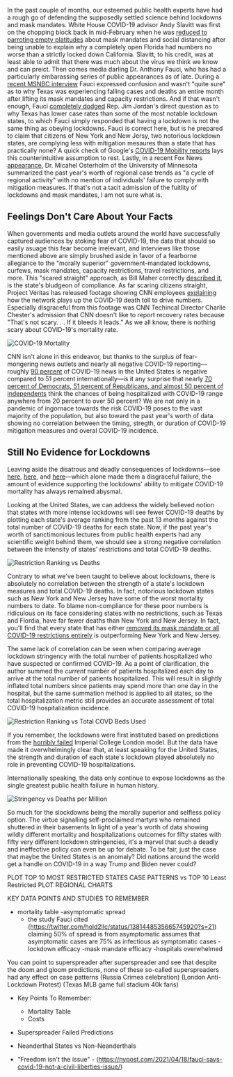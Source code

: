 In the past couple of months, our esteemed public health experts have had a rough go of defending the supposedly settled science behind lockdowns and mask mandates.
White House COVID-19 advisor Andy Slavitt was first on the chopping block back in mid-February when he was [reduced to parroting empty platitudes](https://twitter.com/tomselliott/status/1362048016560062466?s=20) about mask mandates and social distancing after being unable to explain why a completely open Florida had numbers no worse than a strictly locked down California. Slavitt, to his credit, was at least able to admit that there was much about the virus we think we know and can preict. Then comes media darling Dr. Anthony Fauci, who has had a particularly embarassing series of public appearances as of late. During a [recent MSNBC interview](https://twitter.com/Breaking911/status/1381073146590208000?s=20) Fauci expressed confusion and wasn't "quite sure" as to why Texas was experiencing falling cases and deaths an entire month after lifting its mask mandates and capacity restrictions. And if that wasn't enough, Fauci [completely dodged](https://twitter.com/BreitbartNews/status/1382818277399748611?s=20) Rep. Jim Jordan's direct question as to why Texas has lower case rates than some of the most notable lockdown states, to which Fauci simply responded that having a lockdown is not the same thing as obeying lockdowns. Fauci is correct here, but is he prepared to claim that citizens of New York and New Jersy, two notorious lockdown states, are complying less with mitigation mesaures than a state that has practically none? A quick check of Google's [COVID-19 Mobility reports](https://www.google.com/covid19/mobility/) lays this counterintuitive assumption to rest. Lastly, in a recent Fox News [appearance](https://twitter.com/covid_clarity/status/1382489849714802689?s=20), Dr. Micahel Osterholm of the University of Minnesota summarized the past year's worth of regional case trends as "a cycle of regional activity" with no mention of individuals' failure to comply with mitigation measures. If that's not a tacit admission of the fuitlity of lockdowns and mask mandates, I am not sure what is.

## Feelings Don't Care About Your Facts

When governments and media outlets around the world have successfully captured audiences by stoking fear of COVID-19, the data that should so easily asuage this fear become irrelevant, and interviews like those mentioned above are simply brushed aside in favor of a fearborne allegiance to the "morally superior" government-mandated lockdowns, curfews, mask mandates, capacity restrictions, travel restrictions, and more. This "scared straight" approach, as Bill Maher correctly [described it](https://www.youtube.com/watch?v=Qp3gy_CLXho), is the state's bludgeon of compliance. As far scaring citizens straight, Project Veritas has released footage showing CNN employees [explaining](https://nypost.com/2021/04/14/cnn-staffer-tells-project-veritas-network-played-up-covid-19-death-toll-for-ratings/) how the network plays up the COVID-19 death toll to drive numbers. Especially disgraceful from this footage was CNN Techincal Director Charlie Chester's admission that CNN doesn't like to report recovery rates because "That's not scary. . . If it bleeds it leads." As we all know, there is nothing scary about COVID-19's mortality rate.

![COVID-19 Mortality](https://pbs.twimg.com/media/EzlRiT0WUAwMbVC?format=jpg&name=medium)

CNN isn't alone in this endeavor, but thanks to the surplus of fear-mongering news outlets and nearly all negative COVID-19 reporting&mdash;roughly [90 percent](https://www.nytimes.com/2021/03/24/world/covid-coverage-by-the-us-national-media-is-an-outlier-a-study-finds.html) of COVID-19 news in the United States is negative compared to 51 percent internationally&mdash;is it any surprise that nearly [70 percent of Democrats, 51 percent of Republicans, and almost 50 percent of independents](https://www.nytimes.com/2021/03/18/briefing/atlanta-shootings-kamala-harris-tax-deadline-2021.html) think the chances of being hospitalized with COVID-19 range anywhere from 20 percent to over 50 percent? We are not only in a pandemic of ingornace towards the risk COVID-19 poses to the vast majority of the population, but also toward the past year's worth of data showing no correlation between the timing, stregth, or duration of COVID-19 mitigation measures and overal COVID-19 incidence.

## Still No Evidence for Lockdowns

Leaving aside the disatrous and deadly consequences of lockdowns&mdash;see [here](https://rationalground.com/lockdowns-pros-and-cons/), [here](https://collateralglobal.org/research), and [here](http://thepriceofpanic.com)&mdash;which alone made them a disgraceful failure, the amount of evidence supporting the lockdowns' ability to mitigate COVID-19 mortality has always remained abysmal. 

Looking at the United States, we can address the widely believed notion that states with more intense lockdowns will see fewer COVID-19 deaths by plotting each state's average ranking from the past 13 months against the total number of COVID-19 deaths for each state. Now, if the past year's worth of sanctimonious lectures from public health experts had any scientific weight behind them, we should see a strong negative correlation between the intensity of states' restrictions and total COVID-19 deaths.

![Restriction Ranking vs Deaths](https://user-images.githubusercontent.com/5093552/115307212-e196e280-a136-11eb-8ca9-7c4751380613.png)

Contrary to what we've been taught to believe about lockdowns, there is absolutely no correlation between the strength of a state's lockdown measures and total COVID-19 deaths. In fact, notorious lockdown states such as New York and New Jersey have some of the worst mortality numbers to date. To blame non-compliance for these poor numbers is ridiculous on its face considering states with no restrictions, such as Texas and Flordia, have far fewer deaths than New York and New Jersey. In fact, you'll find that every state that has either [removed its mask mandate or all COVID-19 restrictions entirely](https://pbs.twimg.com/media/EyfzUnXUcAIvi8a?format=jpg&name=large) is outperforming New York and New Jersey.

The same lack of correlation can be seen when comparing average lockdown stringency with the total number of patients hospitalized who have suspected or confirmed COVID-19. As a point of clarification, the author summed the *current* number of patients hospitalized each day to arrive at the total number of patients hospitalized. This will result in slightly inflated total numbers since patients may spend more than one day in the hospital, but the same summation method is applied to all states, so the total hospitalization metric still provides an accurate assessment of total COVID-19 hospitalization incidence.

![Restriction Ranking vs Total COVD Beds Used](https://user-images.githubusercontent.com/5093552/115312107-be703100-a13e-11eb-8b5f-c5a323b1f0a2.png)

If you remember, the lockdowns were first instituted based on predictions from the [horribly failed](https://www.aier.org/article/the-disease-models-were-tested-and-failed-massively/) Imperial College London model. But the data have made it overwhelmingly clear that, at least speaking for the United States, the strength and duration of each state's lockdown played absolutely no role in preventing COVID-19 hospitalizations. 

Internationally speaking, the data only continue to expose lockdowns as the single greatest public health failure in human history. 

![Stringency vs Deaths per Million](https://user-images.githubusercontent.com/5093552/115928867-d3a5d200-a454-11eb-949a-39e8dd4cbda6.png)

So much for the slockdowns being the morally superior and selfless policy option. The virtue signalling self-proclaimed martyrs who remained shuttered in their basements In light of a year's worth of data showing wildly different mortality and hospitalizations outcomes for fifty states with fifty very different lockdown stringencies, it's a marvel that such a deadly and ineffective policy can even be up for debate. To be fair,  just the case that maybe the United States is an anomaly? Did nations around the world get a handle on COVID-19 in a way Trump and Biden never could?


PLOT TOP 10 MOST RESTRICTED STATES CASE PATTERNS vs TOP 10 Least Restricted
PLOT REGIONAL CHARTS

KEY DATA POINTS AND STUDIES TO REMEMBER
- mortality table
-asymptomatic spread
  - the study Fauci cited (https://twitter.com/hold2llc/status/1381448535665745920?s=21) claiming 50% of spread is from asymptomatic assumes that asymptomatic cases are 75% as infectious as symptomatic cases
-lockdown efficacy
-mask mandate efficacy
-hospitals overwhelmed

You can point to superspreader after superspreader and see that despite the doom and gloom predictions, none of these so-called superspreaders had any effect on case patterns
(Russia Crimea celebration)
(London Anti-Lockdown Protest)
(Texas MLB game full stadium 40k fans)

- Key Points To Remember:
  - Mortality Table
  - Costs

- Superspreader Failed Predictions
- Neanderthal States vs Non-Neanderthals


- "Freedom isn't the issue" - (https://nypost.com/2021/04/18/fauci-says-covid-19-not-a-civil-liberties-issue/)

